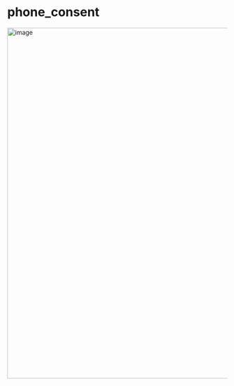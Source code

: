 # phone_consent

<img width="804" alt="image" src="https://github.com/EnaiaInc/phone_consent/assets/37657/7e36f6c8-2c73-4e1d-a91a-8ce40b93aff0">

